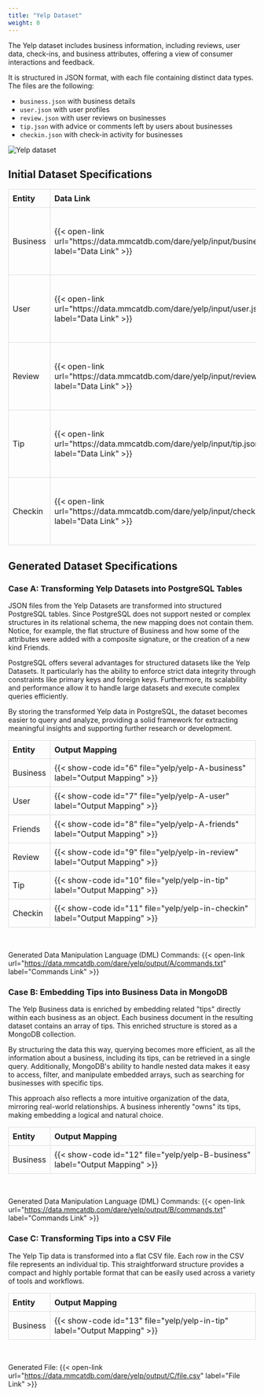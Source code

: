 ```yaml
---
title: "Yelp Dataset"
weight: 0
---
```


The Yelp dataset includes business information, including reviews, user data, check-ins, and business attributes, offering a view of consumer interactions and feedback. 

It is structured in JSON format, with each file containing distinct data types. The files are the following:
- `business.json` with business details
- `user.json` with user profiles
- `review.json` with user reviews on businesses
- `tip.json` with advice or comments left by users about businesses
- `checkin.json` with check-in activity for businesses

![Yelp dataset](/img/yelp-dataset-sk.png)

## Initial Dataset Specifications

<table style="width: 100%; border-collapse: collapse; text-align: left;">
  <thead>
    <tr>
      <th style="border: 1px solid #ddd; padding: 8px;">Entity</th>
      <th style="border: 1px solid #ddd; padding: 8px;">Data Link</th>
      <th style="border: 1px solid #ddd; padding: 8px;">Mapping</th>
    </tr>
  </thead>
  <tbody>
    <tr>
      <td style="border: 1px solid #ddd; padding: 8px;">Business</td>
      <td style="border: 1px solid #ddd; padding: 8px;">{{< open-link url="https://data.mmcatdb.com/dare/yelp/input/business.json" label="Data Link" >}}</td>
      <td style="border: 1px solid #ddd; padding: 8px;">{{< show-code id="1" file="yelp/yelp-in-business" label="Mapping" >}}</td>
    </tr>
    <tr>
      <td style="border: 1px solid #ddd; padding: 8px;">User</td>
      <td style="border: 1px solid #ddd; padding: 8px;">{{< open-link url="https://data.mmcatdb.com/dare/yelp/input/user.json" label="Data Link" >}}</td>
      <td style="border: 1px solid #ddd; padding: 8px;">{{< show-code id="2" file="yelp/yelp-in-user" label="Mapping" >}}</td>
    </tr>
    <tr>
      <td style="border: 1px solid #ddd; padding: 8px;">Review</td>
      <td style="border: 1px solid #ddd; padding: 8px;">{{< open-link url="https://data.mmcatdb.com/dare/yelp/input/review.json" label="Data Link" >}}</td>
      <td style="border: 1px solid #ddd; padding: 8px;">{{< show-code id="3" file="yelp/yelp-in-review" label="Mapping" >}}</td>
    </tr>
    <tr>
      <td style="border: 1px solid #ddd; padding: 8px;">Tip</td>
      <td style="border: 1px solid #ddd; padding: 8px;">{{< open-link url="https://data.mmcatdb.com/dare/yelp/input/tip.json" label="Data Link" >}}</td>
      <td style="border: 1px solid #ddd; padding: 8px;">{{< show-code id="4" file="yelp/yelp-in-tip" label="Mapping" >}}</td>
    </tr>
    <tr>
      <td style="border: 1px solid #ddd; padding: 8px;">Checkin</td>
      <td style="border: 1px solid #ddd; padding: 8px;">{{< open-link url="https://data.mmcatdb.com/dare/yelp/input/checkin.json" label="Data Link" >}}</td>
      <td style="border: 1px solid #ddd; padding: 8px;">{{< show-code id="5" file="yelp/yelp-in-checkin" label="Mapping" >}}</td>
    </tr>
  </tbody>
</table>

## Generated Dataset Specifications

### Case A: Transforming Yelp Datasets into PostgreSQL Tables

JSON files from the Yelp Datasets are transformed into structured PostgreSQL tables. Since PostgreSQL does not support nested or complex structures in its relational schema, the new mapping does not contain them. Notice, for example, the flat structure of Business and how some of the attributes were added with a composite signature, or the creation of a new kind Friends.

PostgreSQL offers several advantages for structured datasets like the Yelp Datasets. It particularly has the ability to enforce strict data integrity through constraints like primary keys and foreign keys. Furthermore, its scalability and performance allow it to handle large datasets and execute complex queries efficiently.

By storing the transformed Yelp data in PostgreSQL, the dataset becomes easier to query and analyze, providing a solid framework for extracting meaningful insights and supporting further research or development.

<table style="width: 100%; border-collapse: collapse; text-align: left;">
  <thead>
    <tr>
      <th style="border: 1px solid #ddd; padding: 8px;">Entity</th>
      <th style="border: 1px solid #ddd; padding: 8px;">Output Mapping</th>
    </tr>
  </thead>
  <tbody>
    <tr>
      <td style="border: 1px solid #ddd; padding: 8px;">Business</td>
      <td style="border: 1px solid #ddd; padding: 8px;">{{< show-code id="6" file="yelp/yelp-A-business" label="Output Mapping" >}}</td>
    </tr>
    <tr>
      <td style="border: 1px solid #ddd; padding: 8px;">User</td>
      <td style="border: 1px solid #ddd; padding: 8px;">{{< show-code id="7" file="yelp/yelp-A-user" label="Output Mapping" >}}</td>
    </tr>
    <tr>
      <td style="border: 1px solid #ddd; padding: 8px;">Friends</td>
      <td style="border: 1px solid #ddd; padding: 8px;">{{< show-code id="8" file="yelp/yelp-A-friends" label="Output Mapping" >}}</td>
    </tr>
        <tr>
      <td style="border: 1px solid #ddd; padding: 8px;">Review</td>
      <td style="border: 1px solid #ddd; padding: 8px;">{{< show-code id="9" file="yelp/yelp-in-review" label="Output Mapping" >}}</td>
    </tr>
    <tr>
      <td style="border: 1px solid #ddd; padding: 8px;">Tip</td>
      <td style="border: 1px solid #ddd; padding: 8px;">{{< show-code id="10" file="yelp/yelp-in-tip" label="Output Mapping" >}}</td>
    </tr>
    <tr>
      <td style="border: 1px solid #ddd; padding: 8px;">Checkin</td>
      <td style="border: 1px solid #ddd; padding: 8px;">{{< show-code id="11" file="yelp/yelp-in-checkin" label="Output Mapping" >}}</td>
    </tr>
  </tbody>
</table>

<br />

Generated Data Manipulation Language (DML) Commands: {{< open-link url="https://data.mmcatdb.com/dare/yelp/output/A/commands.txt" label="Commands Link" >}}

### Case B: Embedding Tips into Business Data in MongoDB

The Yelp Business data is enriched by embedding related "tips" directly within each business as an object. Each business document in the resulting dataset contains an array of tips. This enriched structure is stored as a MongoDB collection.

By structuring the data this way, querying becomes more efficient, as all the information about a business, including its tips, can be retrieved in a single query. Additionally, MongoDB's ability to handle nested data makes it easy to access, filter, and manipulate embedded arrays, such as searching for businesses with specific tips.

This approach also reflects a more intuitive organization of the data, mirroring real-world relationships. A business inherently "owns" its tips, making embedding a logical and natural choice.

<table style="width: 100%; border-collapse: collapse; text-align: left;">
  <thead>
    <tr>
      <th style="border: 1px solid #ddd; padding: 8px;">Entity</th>
      <th style="border: 1px solid #ddd; padding: 8px;">Output Mapping</th>
    </tr>
  </thead>
  <tbody>
    <tr>
      <td style="border: 1px solid #ddd; padding: 8px;">Business</td>
      <td style="border: 1px solid #ddd; padding: 8px;">{{< show-code id="12" file="yelp/yelp-B-business" label="Output Mapping" >}}</td>
    </tr>
  </tbody>
</table>

<br />

Generated Data Manipulation Language (DML) Commands: {{< open-link url="https://data.mmcatdb.com/dare/yelp/output/B/commands.txt" label="Commands Link" >}}

### Case C: Transforming Tips into a CSV File

The Yelp Tip data is transformed into a flat CSV file. Each row in the CSV file represents an individual tip. This straightforward structure provides a compact and highly portable format that can be easily used across a variety of tools and workflows.

<table style="width: 100%; border-collapse: collapse; text-align: left;">
  <thead>
    <tr>
      <th style="border: 1px solid #ddd; padding: 8px;">Entity</th>
      <th style="border: 1px solid #ddd; padding: 8px;">Output Mapping</th>
    </tr>
  </thead>
  <tbody>
    <tr>
      <td style="border: 1px solid #ddd; padding: 8px;">Business</td>
      <td style="border: 1px solid #ddd; padding: 8px;">{{< show-code id="13" file="yelp/yelp-in-tip" label="Output Mapping" >}}</td>
    </tr>
  </tbody>
</table>

<br />

Generated File: {{< open-link url="https://data.mmcatdb.com/dare/yelp/output/C/file.csv" label="File Link" >}}
